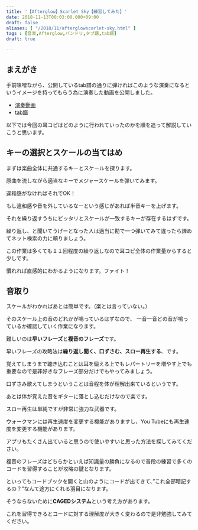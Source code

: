 ```yaml
---
title: '【Afterglow】Scarlet Sky【練習してみた】'
date: 2018-11-13T00:03:00.000+09:00
draft: false
aliases: [ "/2018/11/afterglowscarlet-sky.html" ]
tags : [音楽,Afterglow,バンドリ,タブ譜,tab譜]
draft: true

---
```



## まえがき

手前味噌ながら、公開しているtab譜の通りに弾ければこのような演奏になるというイメージを持ってもらう為に演奏した動画を公開しました。  

- [演奏動画](https://youtu.be/3ND9CnsuUjg)  
- [tab譜](https://www.youtube.com/redirect?redir_token=SDgMiKJCXf6cntRbPZRSVsH48Gx8MTU0MjExODc1OUAxNTQyMDMyMzU5&v=3ND9CnsuUjg&q=https%3A%2F%2Fdrive.google.com%2Ffile%2Fd%2F1MKV-kB09CooUb6JeEBBriQXTikBqcop8%2Fview%3Fusp%3Dsharing&event=video_description)  

以下では今回の耳コピはどのように行われていったのかを順を追って解説していこうと思います。  
  
  

## キーの選択とスケールの当てはめ

まずは楽曲全体に共通するキーとスケールを探ります。  

原曲を流しながら適当なキーでメジャースケールを弾いてみます。 

違和感がなければそれでOK！  

もし違和感や音を外しているなーという感じがあれば半音キーを上げます。

それを繰り返すうちにピッタリとスケールが一致するキーが存在するはずです。  

繰り返し、と聞いてうげーとなった人は適当に勘で一つ弾いてみて違ったら諦めてネット検索の力に頼りましょう。  

この作業は多くても１１回程度の繰り返しなので耳コピ全体の作業量からすると少しです。  

慣れれば直感的にわかるようになります。ファイト！

## 音取り

スケールがわかればあとは簡単です。（楽とは言っていない。）

そのスケール上の音のどれかが鳴っているはずなので、
一音一音どの音が鳴っているか確認していく作業になります。

難しいのは**早いフレーズ**と**複音のフレーズ**です。

早いフレーズの攻略法は**繰り返し聞く、口ずさむ、スロー再生する**、です。

覚えてしまうまで聴き込むことは耳を鍛える上でもレパートリーを増やす上でも重要なので是非好きなフレーズ部分だけでもやってみましょう。

口ずさみ歌えてしまうということは音程を体が理解出来ているというです。

あとは体が覚えた音をギターに落とし込むだけなので楽です。

スロー再生は単純ですが非常に強力な武器です。

ウォークマンには再生速度を変更する機能がありますし、You Tubeにも再生速度を変更する機能があります。

アプリもたくさん出ていると思うので使いやすいと思った方法を探してみてください。

  

複音のフレーズはどちらかといえば知識量の勝負になるので普段の練習で多くのコードを習得することが攻略の鍵となります。

といってもコードブックを開くと山のようにコードが出てきて、”これ全部暗記するの？”なんて途方にくれる羽目になります。

そうならないために**CAGEDシステム**という考え方があります。

これを習得できるとコードに対する理解度が大きく変わるので是非勉強してみてください。